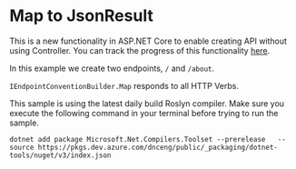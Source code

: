 # Map to JsonResult

This is a new functionality in ASP.NET Core to enable creating API without using Controller. You can track the progress of this functionality [here](https://github.com/dotnet/aspnetcore/issues/27347).

In this example we create two endpoints, `/` and `/about`.

`IEndpointConventionBuilder.Map` responds to all HTTP Verbs. 

This sample is using the latest daily build Roslyn compiler. Make sure you execute the following command in your terminal before trying to run the sample. 

```dotnet add package Microsoft.Net.Compilers.Toolset --prerelease   --source https://pkgs.dev.azure.com/dnceng/public/_packaging/dotnet-tools/nuget/v3/index.json```

